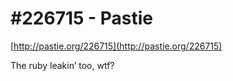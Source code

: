 <!--
id: 40890626
link: http://tumblr.atmos.org/post/40890626/226715-pastie
slug: 226715-pastie
date: Thu Jul 03 2008 15:51:09 GMT-0700 (PDT)
publish: 2008-07-03
tags: 
title: #226715 - Pastie
-->


#226715 - Pastie
================

[http://pastie.org/226715](http://pastie.org/226715)

The ruby leakin’ too, wtf?

